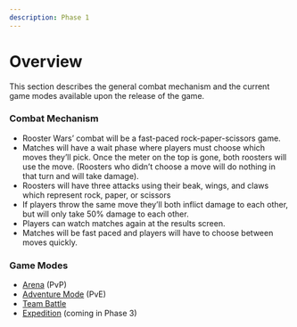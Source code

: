 ```yaml
---
description: Phase 1
---
```


# **Overview**

This section describes the general combat mechanism and the current game modes available upon the release of the game.

### **Combat Mechanism**

- Rooster Wars’ combat will be a fast-paced rock-paper-scissors game.
- Matches will have a wait phase where players must choose which moves they’ll pick. Once the meter on the top is gone, both roosters will use the move. (Roosters who didn’t choose a move will do nothing in that turn and will take damage).
- Roosters will have three attacks using their beak, wings, and claws which represent rock, paper, or scissors
- If players throw the same move they’ll both inflict damage to each other, but will only take 50% damage to each other.
- Players can watch matches again at the results screen.
- Matches will be fast paced and players will have to choose between moves quickly.

### **Game Modes**

- [Arena](arena/index.md) (PvP)
- [Adventure Mode](adventure-mode/index.md) (PvE)
- [Team Battle](team-battle.md)
- [Expedition](../phase3/expedition.md) (coming in Phase 3)
